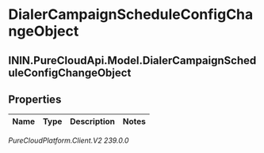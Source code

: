 # DialerCampaignScheduleConfigChangeObject

## ININ.PureCloudApi.Model.DialerCampaignScheduleConfigChangeObject

## Properties

|Name | Type | Description | Notes|
|------------ | ------------- | ------------- | -------------|



_PureCloudPlatform.Client.V2 239.0.0_
